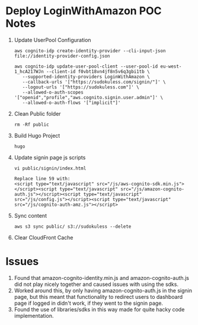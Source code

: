 # Deploy LoginWithAmazon POC Notes

1. Update UserPool Configuration
    ```
    aws cognito-idp create-identity-provider --cli-input-json file://identity-provider-config.json

    aws cognito-idp update-user-pool-client --user-pool-id eu-west-1_hcA217WJn --client-id f0vbt18vn4jf8n5v6q3gbi1tb \
       --supported-identity-providers LoginWithAmazon \
       --callback-urls '["https://sudokuless.com/signin/"]' \
       --logout-urls '["https://sudokuless.com"]' \
       --allowed-o-auth-scopes '["openid","profile","aws.cognito.signin.user.admin"]' \
       --allowed-o-auth-flows '["implicit"]'
    ```
1. Clean Public folder
    ```
    rm -Rf public
    ```
1. Build Hugo Project
    ```
    hugo
    ```
1. Update signin page js scripts
    ```
    vi public/signin/index.html

    Replace line 59 with:
    <script type="text/javascript" src="/js/aws-cognito-sdk.min.js"></script><script type="text/javascript" src="/js/amazon-cognito-auth.js"></script><script type="text/javascript" src="/js/config.js"></script><script type="text/javascript" src="/js/cognito-auth-amz.js"></script>
    ```
1. Sync content
    ```
    aws s3 sync public/ s3://sudokuless --delete
    ```
1. Clear CloudFront Cache


# Issues
1. Found that amazon-cognito-identity.min.js and amazon-cognito-auth.js did not play nicely together and caused issues with using the sdks.
1. Worked around this, by only having amazon-cognito-auth.js in the signin page, but this meant that functionality to redirect users to dashboard page if logged in didn't work, if they went to the signin page.
1. Found the use of libraries/sdks in this way made for quite hacky code implementation.
